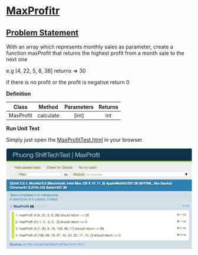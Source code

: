 # [**MaxProfitr**](MaxProfit.js)

## [**Problem Statement**](MaxProfit.js)


 With an array which represents monthly sales as parameter,
 create a function maxProfit that returns the highest profit from a month sale to the next one

 e.g [4, 22, 5, 8, 38] returns => 30

 if there is no profit or the profit is negative return 0


**Definition**

| Class | Method | Parameters | Returns |   
|---|:---:|:---:|:---:|
|MaxProfit | calculate | [int] | int |


**Run Unit Test**

Simply just open the [MaxProfitTest.html](MaxProfitTest.html) in your browser.

![MaxProfitTest](MaxProfitTest.png)

